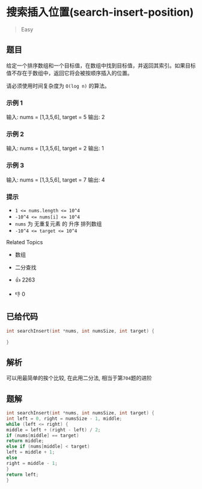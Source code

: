 # 搜索插入位置(search-insert-position)

> Easy

## 题目

给定一个排序数组和一个目标值，在数组中找到目标值，并返回其索引。如果目标值不存在于数组中，返回它将会被按顺序插入的位置。

请必须使用时间复杂度为 `O(log n)` 的算法。

### 示例 1

输入: nums = [1,3,5,6], target = 5
输出: 2
### 示例 2

输入: nums = [1,3,5,6], target = 2
输出: 1
### 示例 3

输入: nums = [1,3,5,6], target = 7
输出: 4
### 提示

- `1 <= nums.length <= 10^4`
- `-10^4 <= nums[i] <= 10^4`
- `nums` 为 无重复元素 的 升序 排列数组
- `-10^4 <= target <= 10^4`

Related Topics

- 数组
- 二分查找


- 👍 2263
- 👎 0

## 已给代码
```c
int searchInsert(int *nums, int numsSize, int target) {
  
}
```
## 解析
可以用最简单的挨个比较, 在此用二分法, 相当于第`704`题的进阶

## 题解
```c
int searchInsert(int *nums, int numsSize, int target) {
int left = 0, right = numsSize - 1, middle;
while (left <= right) {
middle = left + (right - left) / 2;
if (nums[middle] == target)
return middle;
else if (nums[middle] < target)
left = middle + 1;
else
right = middle - 1;
}
return left;
}
```